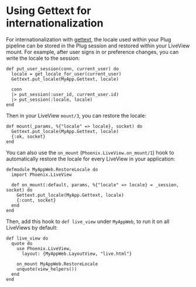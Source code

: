 # Using Gettext for internationalization

For internationalization with [gettext](https://hexdocs.pm/gettext/Gettext.html),
the locale used within your Plug pipeline can be stored in the Plug session and
restored within your LiveView mount. For example, after user signs in or preference
changes, you can write the locale to the session:

    def put_user_session(conn, current_user) do
      locale = get_locale_for_user(current_user)
      Gettext.put_locale(MyApp.Gettext, locale)

      conn
      |> put_session(:user_id, current_user.id)
      |> put_session(:locale, locale)
    end

Then in your LiveView `mount/3`, you can restore the locale:

    def mount(_params, %{"locale" => locale}, socket) do
      Gettext.put_locale(MyApp.Gettext, locale)
      {:ok, socket}
    end

You can also use the `on_mount` (`Phoenix.LiveView.on_mount/1`) hook to
automatically restore the locale for every LiveView in your application:

    defmodule MyAppWeb.RestoreLocale do
      import Phoenix.LiveView

      def on_mount(:default, params, %{"locale" => locale} = _session, socket) do
        Gettext.put_locale(MyApp.Gettext, locale)
        {:cont, socket}
      end
    end

Then, add this hook to `def live_view` under `MyAppWeb`, to run it on all
LiveViews by default:

    def live_view do
      quote do
        use Phoenix.LiveView,
          layout: {MyAppWeb.LayoutView, "live.html"}

        on_mount MyAppWeb.RestoreLocale
        unquote(view_helpers())
      end
    end
